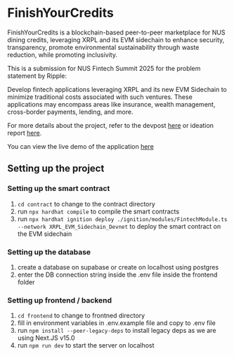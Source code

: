 # FinishYourCredits

FinishYourCredits is a blockchain-based peer-to-peer marketplace for NUS dining credits, leveraging XRPL and its EVM sidechain to enhance security, transparency, promote environmental sustainability through waste reduction, while promoting inclusivity.

This is a submission for NUS Fintech Summit 2025 for the problem statement by Ripple:

Develop fintech applications leveraging XRPL and its new EVM Sidechain to minimize traditional costs associated with such ventures. These applications may encompass areas like insurance, wealth management, cross-border payments, lending, and more.

For more details about the project, refer to the devpost [here](https://devpost.com/software/finishyourcredits) or ideation report [here](https://docs.google.com/document/d/1MGq_7DXW6DbWYrtslIWyOBwmkku4kFRHT99xC2-lwNE/edit?usp=sharing).

You can view the live demo of the application [here](https://fintech2025.vercel.app/)

## Setting up the project

### Setting up the smart contract

1. `cd contract` to change to the contract directory
2. run `npx hardhat compile` to compile the smart contracts
3. run `npx hardhat ignition deploy ./ignition/modules/FintechModule.ts --network XRPL_EVM_Sidechain_Devnet` to deploy the smart contract on the EVM sidechain

### Setting up the database

1. create a database on supabase or create on localhost using postgres
2. enter the DB connection string inside the .env file inside the frontend folder

### Setting up frontend / backend

1. `cd frontend` to change to frontned directory
2. fill in environment variables in .env.example file and copy to .env file
3. run `npm install --peer-legacy-deps` to install legacy deps as we are using Next.JS v15.0
4. run `npm run dev` to start the server on localhost
